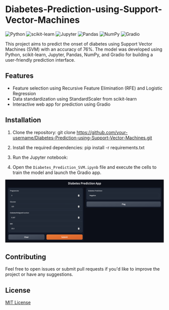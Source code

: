 # Diabetes-Prediction-using-Support-Vector-Machines

![Python](https://img.shields.io/badge/Python-3776AB?style=for-the-badge&logo=python&logoColor=white)
![scikit-learn](https://img.shields.io/badge/scikit_learn-F7931E?style=for-the-badge&logo=scikit-learn&logoColor=white)
![Jupyter](https://img.shields.io/badge/Jupyter-F37626?style=for-the-badge&logo=Jupyter&logoColor=white)
![Pandas](https://img.shields.io/badge/Pandas-150458?style=for-the-badge&logo=pandas&logoColor=white)
![NumPy](https://img.shields.io/badge/NumPy-013243?style=for-the-badge&logo=NumPy&logoColor=white)
![Gradio](https://img.shields.io/badge/Gradio-FF4D5C?style=for-the-badge&logo=Gradio&logoColor=white)

This project aims to predict the onset of diabetes using Support Vector Machines (SVM) with an accuracy of 76%. The model was developed using Python, scikit-learn, Jupyter, Pandas, NumPy, and Gradio for building a user-friendly prediction interface.

## Features

- Feature selection using Recursive Feature Elimination (RFE) and Logistic Regression
- Data standardization using StandardScaler from scikit-learn
- Interactive web app for prediction using Gradio

## Installation

1. Clone the repository:
git clone https://github.com/your-username/Diabetes-Prediction-using-Support-Vector-Machines.git


2. Install the required dependencies:
pip install -r requirements.txt


3. Run the Jupyter notebook:


4. Open the `Diabetes_Prediction_SVM.ipynb` file and execute the cells to train the model and launch the Gradio app.

![Diabetes Prediction using SVM](https://github.com/SubaashNair/Diabetes-Prediction-using-Support-Vector-Machines/blob/main/Diabetes_gradio.png)

## Contributing

Feel free to open issues or submit pull requests if you'd like to improve the project or have any suggestions.

## License

[MIT License](LICENSE)

